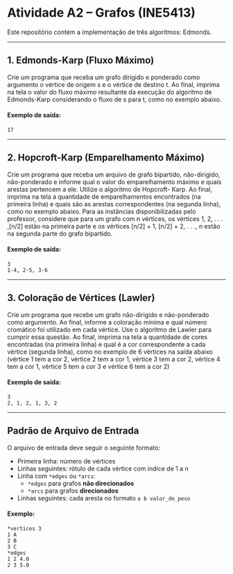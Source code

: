 # Atividade A2 – Grafos (INE5413)

Este repositório contém a implementação de três algoritmos: Edmonds.

---

## 1. Edmonds-Karp (Fluxo Máximo)

Crie um programa que receba um grafo dirigido e ponderado como argumento o vértice
de origem s e o vértice de destino t. Ao final, imprima na tela o valor do fluxo máximo resultante da execução do
algoritmo de Edmonds-Karp considerando o fluxo de s para t, como no exemplo abaixo.



#### Exemplo de saída:
```plaintext
17
```

---

## 2. Hopcroft-Karp (Emparelhamento Máximo)

Crie um programa que receba um arquivo de grafo bipartido, não-dirigido, não-ponderado
e informe qual o valor do emparelhamento máximo e quais arestas pertencem a ele. Utilize o algoritmo de Hopcroft-
Karp. Ao final, imprima na tela a quantidade de emparelhamentos encontrados (na primeira linha) e quais são
as arestas correspondentes (na segunda linha), como no exemplo abaixo. Para as instâncias disponibilizadas pelo
professor, considere que para um grafo com n vértices, os vértices 1, 2, . . . ,[n/2] estão na primeira parte e os vértices [n/2] + 1,
[n/2] + 2, . . ., n estão na segunda parte do grafo bipartido.

#### Exemplo de saída:
```plaintext
3
1-4, 2-5, 3-6
```

---

## 3. Coloração de Vértices (Lawler)

Crie um programa que recebe um grafo não-dirigido e não-ponderado como
argumento. Ao final, informe a coloração mínima e qual número cromático foi utilizado em cada vértice. Use o
algoritmo de Lawler para cumprir essa questão. Ao final, imprima na tela a quantidade de cores encontradas (na
primeira linha) e qual é a cor correspondente a cada vértice (segunda linha), como no exemplo de 6 vértices na
saída abaixo (vértice 1 tem a cor 2, vértice 2 tem a cor 1, vértice 3 tem a cor 2, vértice 4 tem a cor 1, vértice 5 tem
a cor 3 e vértice 6 tem a cor 2)
#### Exemplo de saída:
```plaintext
3
2, 1, 2, 1, 3, 2
```
---

## Padrão de Arquivo de Entrada

O arquivo de entrada deve seguir o seguinte formato:

- Primeira linha: número de vértices
- Linhas seguintes: rótulo de cada vértice com índice de 1 a n
- Linha com `*edges` ou `*arcs`:
  - `*edges` para grafos **não direcionados**
  - `*arcs` para grafos **direcionados**
- Linhas seguintes: cada aresta no formato `a b valor_do_peso`

#### Exemplo:
```plaintext
*vertices 3
1 A
2 B
3 C
*edges
1 2 4.0
2 3 5.0
```

